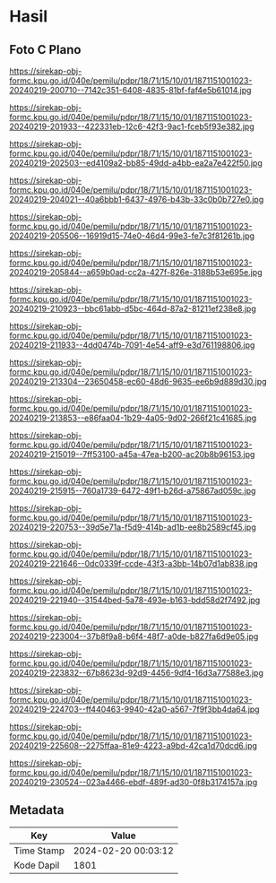 # Hasil

## Foto C Plano

https://sirekap-obj-formc.kpu.go.id/040e/pemilu/pdpr/18/71/15/10/01/1871151001023-20240219-200710--7142c351-6408-4835-81bf-faf4e5b61014.jpg

https://sirekap-obj-formc.kpu.go.id/040e/pemilu/pdpr/18/71/15/10/01/1871151001023-20240219-201933--422331eb-12c6-42f3-9ac1-fceb5f93e382.jpg

https://sirekap-obj-formc.kpu.go.id/040e/pemilu/pdpr/18/71/15/10/01/1871151001023-20240219-202503--ed4109a2-bb85-49dd-a4bb-ea2a7e422f50.jpg

https://sirekap-obj-formc.kpu.go.id/040e/pemilu/pdpr/18/71/15/10/01/1871151001023-20240219-204021--40a6bbb1-6437-4976-b43b-33c0b0b727e0.jpg

https://sirekap-obj-formc.kpu.go.id/040e/pemilu/pdpr/18/71/15/10/01/1871151001023-20240219-205506--16919d15-74e0-46d4-99e3-fe7c3f81261b.jpg

https://sirekap-obj-formc.kpu.go.id/040e/pemilu/pdpr/18/71/15/10/01/1871151001023-20240219-205844--a659b0ad-cc2a-427f-826e-3188b53e695e.jpg

https://sirekap-obj-formc.kpu.go.id/040e/pemilu/pdpr/18/71/15/10/01/1871151001023-20240219-210923--bbc61abb-d5bc-464d-87a2-81211ef238e8.jpg

https://sirekap-obj-formc.kpu.go.id/040e/pemilu/pdpr/18/71/15/10/01/1871151001023-20240219-211933--4dd0474b-7091-4e54-aff9-e3d761198806.jpg

https://sirekap-obj-formc.kpu.go.id/040e/pemilu/pdpr/18/71/15/10/01/1871151001023-20240219-213304--23650458-ec60-48d6-9635-ee6b9d889d30.jpg

https://sirekap-obj-formc.kpu.go.id/040e/pemilu/pdpr/18/71/15/10/01/1871151001023-20240219-213853--e86faa04-1b29-4a05-9d02-266f21c41685.jpg

https://sirekap-obj-formc.kpu.go.id/040e/pemilu/pdpr/18/71/15/10/01/1871151001023-20240219-215019--7ff53100-a45a-47ea-b200-ac20b8b96153.jpg

https://sirekap-obj-formc.kpu.go.id/040e/pemilu/pdpr/18/71/15/10/01/1871151001023-20240219-215915--760a1739-6472-49f1-b26d-a75867ad059c.jpg

https://sirekap-obj-formc.kpu.go.id/040e/pemilu/pdpr/18/71/15/10/01/1871151001023-20240219-220753--39d5e71a-f5d9-414b-ad1b-ee8b2589cf45.jpg

https://sirekap-obj-formc.kpu.go.id/040e/pemilu/pdpr/18/71/15/10/01/1871151001023-20240219-221646--0dc0339f-ccde-43f3-a3bb-14b07d1ab838.jpg

https://sirekap-obj-formc.kpu.go.id/040e/pemilu/pdpr/18/71/15/10/01/1871151001023-20240219-221940--31544bed-5a78-493e-b163-bdd58d2f7492.jpg

https://sirekap-obj-formc.kpu.go.id/040e/pemilu/pdpr/18/71/15/10/01/1871151001023-20240219-223004--37b8f9a8-b6f4-48f7-a0de-b827fa6d9e05.jpg

https://sirekap-obj-formc.kpu.go.id/040e/pemilu/pdpr/18/71/15/10/01/1871151001023-20240219-223832--67b8623d-92d9-4456-9df4-16d3a77588e3.jpg

https://sirekap-obj-formc.kpu.go.id/040e/pemilu/pdpr/18/71/15/10/01/1871151001023-20240219-224703--ff440463-9940-42a0-a567-7f9f3bb4da64.jpg

https://sirekap-obj-formc.kpu.go.id/040e/pemilu/pdpr/18/71/15/10/01/1871151001023-20240219-225608--2275ffaa-81e9-4223-a9bd-42ca1d70dcd6.jpg

https://sirekap-obj-formc.kpu.go.id/040e/pemilu/pdpr/18/71/15/10/01/1871151001023-20240219-230524--023a4466-ebdf-489f-ad30-0f8b3174157a.jpg


## Metadata

| Key        | Value               |
| ---------- | ------------------- |
| Time Stamp | 2024-02-20 00:03:12 |
| Kode Dapil | 1801                |



